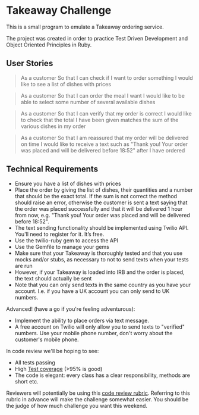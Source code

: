 # Takeaway Challenge

This is a small program to emulate a Takeaway ordering service.

The project was created in order to practice Test Driven Development and Object Oriented Principles in Ruby.

## User Stories

> As a customer
> So that I can check if I want to order something
> I would like to see a list of dishes with prices

> As a customer
> So that I can order the meal I want
> I would like to be able to select some number of several available dishes

> As a customer
> So that I can verify that my order is correct
> I would like to check that the total I have been given matches the sum of the various dishes in my order

> As a customer
> So that I am reassured that my order will be delivered on time
> I would like to receive a text such as "Thank you! Your order was placed and will be delivered before 18:52" after I have ordered

## Technical Requirements

- Ensure you have a list of dishes with prices
- Place the order by giving the list of dishes, their quantities and a number that should be the exact total. If the sum is not correct the method should raise an error, otherwise the customer is sent a text saying that the order was placed successfully and that it will be delivered 1 hour from now, e.g. "Thank you! Your order was placed and will be delivered before 18:52".
- The text sending functionality should be implemented using Twilio API. You'll need to register for it. It’s free.
- Use the twilio-ruby gem to access the API
- Use the Gemfile to manage your gems
- Make sure that your Takeaway is thoroughly tested and that you use mocks and/or stubs, as necessary to not to send texts when your tests are run
- However, if your Takeaway is loaded into IRB and the order is placed, the text should actually be sent
- Note that you can only send texts in the same country as you have your account. I.e. if you have a UK account you can only send to UK numbers.

Advanced! (have a go if you're feeling adventurous):

- Implement the ability to place orders via text message.
- A free account on Twilio will only allow you to send texts to "verified" numbers. Use your mobile phone number, don't worry about the customer's mobile phone.


In code review we'll be hoping to see:

* All tests passing
* High [Test coverage](https://github.com/makersacademy/course/blob/master/pills/test_coverage.md) (>95% is good)
* The code is elegant: every class has a clear responsibility, methods are short etc.

Reviewers will potentially be using this [code review rubric](docs/review.md). Referring to this rubric in advance will make the challenge somewhat easier.  You should be the judge of how much challenge you want this weekend.
